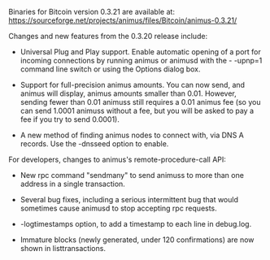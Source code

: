 Binaries for Bitcoin version 0.3.21 are available at:
  https://sourceforge.net/projects/animus/files/Bitcoin/animus-0.3.21/

Changes and new features from the 0.3.20 release include:

* Universal Plug and Play support.  Enable automatic opening of a port for incoming connections by running animus or animusd with the - -upnp=1 command line switch or using the Options dialog box.

* Support for full-precision animus amounts.  You can now send, and animus will display, animus amounts smaller than 0.01.  However, sending fewer than 0.01 animuss still requires a 0.01 animus fee (so you can send 1.0001 animuss without a fee, but you will be asked to pay a fee if you try to send 0.0001).

* A new method of finding animus nodes to connect with, via DNS A records. Use the -dnsseed option to enable.

For developers, changes to animus's remote-procedure-call API:

* New rpc command "sendmany" to send animuss to more than one address in a single transaction.

* Several bug fixes, including a serious intermittent bug that would sometimes cause animusd to stop accepting rpc requests. 

* -logtimestamps option, to add a timestamp to each line in debug.log.

* Immature blocks (newly generated, under 120 confirmations) are now shown in listtransactions.
